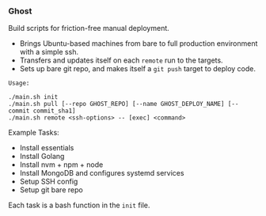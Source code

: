 ### Ghost

Build scripts for friction-free manual deployment.

- Brings Ubuntu-based machines from bare to full production environment with a simple ssh.
- Transfers and updates itself on each `remote` run to the targets.
- Sets up bare git repo, and makes itself a `git push` target to deploy code.

```
Usage:

./main.sh init
./main.sh pull [--repo GHOST_REPO] [--name GHOST_DEPLOY_NAME] [--commit commit_sha1]
./main.sh remote <ssh-options> -- [exec] <command>
```

Example Tasks:

- Install essentials
- Install Golang
- Install nvm + npm + node
- Install MongoDB and configures systemd services
- Setup SSH config
- Setup git bare repo

Each task is a bash function in the `init` file.